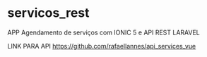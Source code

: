 # servicos_rest
APP Agendamento de serviços com IONIC 5 e API REST LARAVEL

LINK PARA API 
https://github.com/rafaellannes/api_services_vue
